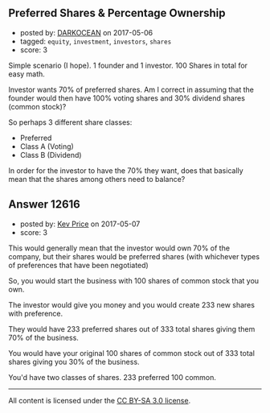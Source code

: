 ## Preferred Shares & Percentage Ownership

- posted by: [DARKOCEAN](https://stackexchange.com/users/8236899/darkocean) on 2017-05-06
- tagged: `equity`, `investment`, `investors`, `shares`
- score: 3

<p>Simple scenario (I hope). 1 founder and 1 investor. 100 Shares in total for easy math.</p>

<p>Investor wants 70% of preferred shares. Am I correct in assuming that the founder would then have 100% voting shares and 30% dividend shares (common stock)?</p>

<p>So perhaps 3 different share classes:</p>

<ul>
<li>Preferred</li>
<li>Class A (Voting)</li>
<li>Class B (Dividend)</li>
</ul>

<p>In order for the investor to have the 70% they want, does that basically mean that the shares among others need to balance?</p>



## Answer 12616

- posted by: [Kev Price](https://stackexchange.com/users/1109274/kev-price) on 2017-05-07
- score: 3

<p>This would generally mean that the investor would own 70% of the company, but their shares would be preferred shares (with whichever types of preferences that have been negotiated)</p>

<p>So, you would start the business with 100 shares of common stock that you own.</p>

<p>The investor would give you money and you would create 233 new shares with preference.</p>

<p>They would have 233 preferred shares out of 333 total shares giving them 70% of the business.</p>

<p>You would have your original 100 shares of common stock out of 333 total shares giving you 30% of the business.</p>

<p>You'd have two classes of shares.
233 preferred
100 common.</p>




---

All content is licensed under the [CC BY-SA 3.0 license](https://creativecommons.org/licenses/by-sa/3.0/).

